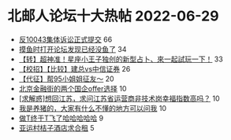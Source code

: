 # 北邮人论坛十大热帖 2022-06-29

- [反10043集体诉讼正式提交](https://bbs.byr.cn/article/GoAbroad/387117) 66
- [摸鱼时打开论坛发现已经没鱼了](https://bbs.byr.cn/article/Talking/6354204) 34
- [【转】超神准！星座小王子独创的新型占卜、來一起試玩一下！](https://bbs.byr.cn/article/Constellations/326533) 33
- [【校招】【比较】建总vs中信证券](https://bbs.byr.cn/article/Job/2167108) 26
- [【代征】帮95小姐姐征友～](https://bbs.byr.cn/article/Friends/2026889) 20
- [北京金融街的两个国企offer选择](https://bbs.byr.cn/article/WorkLife/1188255) 10
- [[求解惑]想回江苏，求问江苏省运营商非技术岗幸福指数高吗？](https://bbs.byr.cn/article/Jiangsu/114035) 10
- [我是养猪的，大家有什么不懂的地方可以问我](https://bbs.byr.cn/article/Picture/3324597) 10
- [做T终于T飞了哈哈哈哈哈](https://bbs.byr.cn/article/Financial/82041) 9
- [亚运村桔子酒店求合租](https://bbs.byr.cn/article/Home/133188) 5


